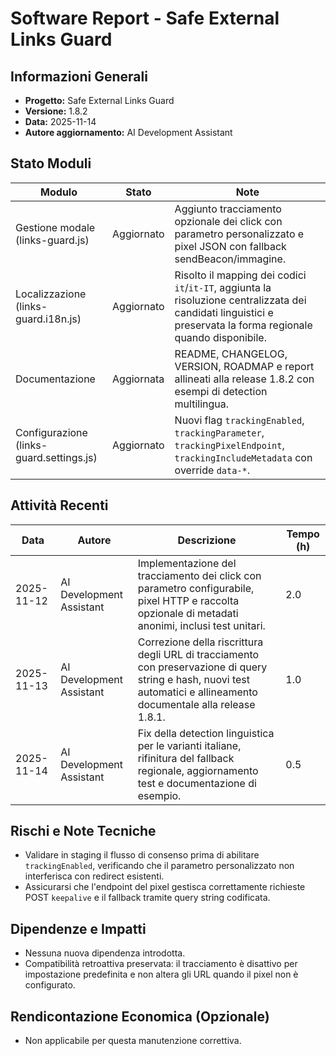 # Software Report - Safe External Links Guard

## Informazioni Generali
- **Progetto:** Safe External Links Guard
- **Versione:** 1.8.2
- **Data:** 2025-11-14
- **Autore aggiornamento:** AI Development Assistant

## Stato Moduli
| Modulo | Stato | Note |
| --- | --- | --- |
| Gestione modale (links-guard.js) | Aggiornato | Aggiunto tracciamento opzionale dei click con parametro personalizzato e pixel JSON con fallback sendBeacon/immagine.
| Localizzazione (links-guard.i18n.js) | Aggiornato | Risolto il mapping dei codici `it`/`it-IT`, aggiunta la risoluzione centralizzata dei candidati linguistici e preservata la forma regionale quando disponibile.
| Documentazione | Aggiornata | README, CHANGELOG, VERSION, ROADMAP e report allineati alla release 1.8.2 con esempi di detection multilingua.
| Configurazione (links-guard.settings.js) | Aggiornato | Nuovi flag `trackingEnabled`, `trackingParameter`, `trackingPixelEndpoint`, `trackingIncludeMetadata` con override `data-*`.

## Attività Recenti
| Data | Autore | Descrizione | Tempo (h) |
| --- | --- | --- | --- |
| 2025-11-12 | AI Development Assistant | Implementazione del tracciamento dei click con parametro configurabile, pixel HTTP e raccolta opzionale di metadati anonimi, inclusi test unitari. | 2.0 |
| 2025-11-13 | AI Development Assistant | Correzione della riscrittura degli URL di tracciamento con preservazione di query string e hash, nuovi test automatici e allineamento documentale alla release 1.8.1. | 1.0 |
| 2025-11-14 | AI Development Assistant | Fix della detection linguistica per le varianti italiane, rifinitura del fallback regionale, aggiornamento test e documentazione di esempio. | 0.5 |

## Rischi e Note Tecniche
- Validare in staging il flusso di consenso prima di abilitare `trackingEnabled`, verificando che il parametro personalizzato non interferisca con redirect esistenti.
- Assicurarsi che l'endpoint del pixel gestisca correttamente richieste POST `keepalive` e il fallback tramite query string codificata.

## Dipendenze e Impatti
- Nessuna nuova dipendenza introdotta.
- Compatibilità retroattiva preservata: il tracciamento è disattivo per impostazione predefinita e non altera gli URL quando il pixel non è configurato.

## Rendicontazione Economica (Opzionale)
- Non applicabile per questa manutenzione correttiva.
